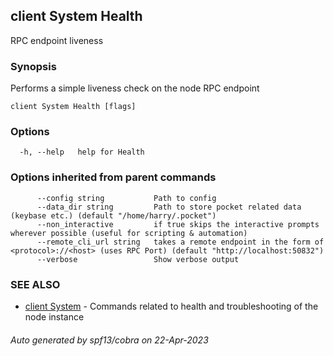 ## client System Health

RPC endpoint liveness

### Synopsis

Performs a simple liveness check on the node RPC endpoint

```
client System Health [flags]
```

### Options

```
  -h, --help   help for Health
```

### Options inherited from parent commands

```
      --config string           Path to config
      --data_dir string         Path to store pocket related data (keybase etc.) (default "/home/harry/.pocket")
      --non_interactive         if true skips the interactive prompts wherever possible (useful for scripting & automation)
      --remote_cli_url string   takes a remote endpoint in the form of <protocol>://<host> (uses RPC Port) (default "http://localhost:50832")
      --verbose                 Show verbose output
```

### SEE ALSO

* [client System](client_System.md)	 - Commands related to health and troubleshooting of the node instance

###### Auto generated by spf13/cobra on 22-Apr-2023
